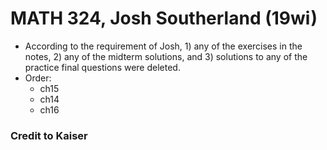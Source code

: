 # MATH 324, Josh Southerland (19wi)
 - According to the requirement of Josh, 1) any of the exercises in the notes, 2) any of the midterm solutions, and 3) solutions to any of the practice final questions were deleted.
 - Order:
   - ch15
   - ch14
   - ch16
### Credit to Kaiser